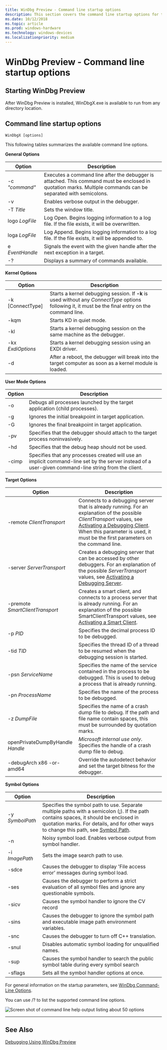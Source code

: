 ```yaml
---
title: WinDbg Preview - Command line startup options
description: This section covers the command line startup options for the WinDbg Preview debugger.
ms.date: 10/12/2018
ms.topic: article
ms.prod: windows-hardware
ms.technology: windows-devices
ms.localizationpriority: medium
---
```


# WinDbg Preview - Command line startup options

## Starting WinDbg Preview

After WinDbg Preview is installed, WinDbgX.exe is available to run from any directory location. 


## Command line startup options

```dbgsyntax
WinDbgX [options]
```

This following tables summarizes the available command line options.

**General Options**


|     Option      |                                                                          Description                                                                          |
|-----------------|---------------------------------------------------------------------------------------------------------------------------------------------------------------|
| -c  *"command"* | Executes a command line after the debugger is attached. This command must be enclosed in quotation marks. Multiple commands can be separated with semicolons. |
|       -v        |                                                            Enables verbose output in the debugger.                                                            |
|   -T *Title*    |                                                                    Sets the window title.                                                                     |
| logo *LogFile*  |                                Log Open. Begins logging information to a log file. If the file exists, it will be overwritten.                                |
| loga *LogFile*  |                               Log Append. Begins logging information to a log file. If the file exists, it will be appended to.                               |
| e *EventHandle* |                                         Signals the event with the given handle after the next exception in a target.                                         |
|       -?        |                                                           Displays a summary of commands available.                                                           |

**Kernel Options**


|       Option       |                                                                      Description                                                                      |
|--------------------|-------------------------------------------------------------------------------------------------------------------------------------------------------|
| -k \[ConnectType\] | Starts a kernel debugging session.  If **-k** is used without any *ConnectType* options following it, it must be the final entry on the command line. |
|        -kqm        |                                                               Starts KD in quiet mode.                                                                |
|        -kl         |                                        Starts a kernel debugging session on the same machine as the debugger.                                         |
| -kx *ExdiOptions*  |                                                Starts a kernel debugging session using an EXDI driver.                                                |
|         -d         |                        After a reboot, the debugger will break into the target computer as soon as a kernel module is loaded.                         |

**User Mode Options**

Option | Description
|------ | -----------|
-o | Debugs all processes launched by the target application (child processes). 
-g | Ignores the initial breakpoint in target application. 
-G |Ignores the final breakpoint in target application. 
-pv | Specifies that the debugger should attach to the target process noninvasively.
-hd | Specifies that the debug heap should not be used.
-cimp | Specifies that any processes created will use an implicit command-line set by the server instead of a user-given command-line string from the client. 


**Target Options**


|              Option              |                                                                                                                                  Description                                                                                                                                  |
|----------------------------------|-------------------------------------------------------------------------------------------------------------------------------------------------------------------------------------------------------------------------------------------------------------------------------|
|    -remote *ClientTransport*     | Connects to a debugging server that is already running. For an explanation of the possible *ClientTransport* values, see [Activating a Debugging Client](activating-a-debugging-client.md). When this parameter is used, it must be the first parameters on the command line. |
|    -server *ServerTransport*     |                                    Creates a debugging server that can be accessed by other debuggers. For an explanation of the possible *ServerTransport* values, see [Activating a Debugging Server](activating-a-debugging-server.md).                                    |
| -premote *SmartClientTransport*  |                               Creates a smart client, and connects to a process server that is already running. For an explanation of the possible SmartClientTransport values, see [Activating a Smart Client](activating-a-smart-client.md).                                |
|             -p *PID*             |                                                                                                               Specifies the decimal process ID to be debugged.                                                                                                                |
|            -tid *TID*            |                                                                                           Specifies the thread ID of a thread to be resumed when the debugging session is started.                                                                                            |
|        -psn *ServiceName*        |                                                                      Specifies the name of the service contained in the process to be debugged. This is used to debug a process that is already running.                                                                      |
|        -pn *ProcessName*         |                                                                                                               Specifies the name of the process to be debugged.                                                                                                               |
|          -z *DumpFile*           |                                                                    Specifies the name of a crash dump file to debug. If the path and file name contain spaces, this must be surrounded by quotation marks.                                                                    |
| openPrivateDumpByHandle *Handle* |                                                                                              *Microsoft internal use only*. Specifies the handle of a crash dump file to debug.                                                                                               |
|    -debugArch x86 -or- amd64     |                                                                                                 Override the autodetect behavior and set the target bitness for the debugger.                                                                                                 |

**Symbol Options**

Option | Description
|------ | -----------|
-y *SymbolPath* | Specifies the symbol path to use. Separate multiple paths with a semicolon (**;**). If the path contains spaces, it should be enclosed in quotation marks. For details, and for other ways to change this path, see [Symbol Path](symbol-path.md).
-n | Noisy symbol load. Enables verbose output from symbol handler.
-i *ImagePath* | Sets the image search path to use.
-sdce | Causes the debugger to display 'File access error' messages during symbol load. 
-ses | Causes the debugger to perform a strict evaluation of all symbol files and ignore any questionable symbols.
-sicv |Causes the symbol handler to ignore the CV record
-sins |Causes the debugger to ignore the symbol path and executable image path environment variables.
-snc | Causes the debugger to turn off C++ translation.
-snul | Disables automatic symbol loading for unqualified names.
-sup | Causes the symbol handler to search the public symbol table during every symbol search
-sflags| Sets all the symbol handler options at once.

For general information on the startup parameters, see [WinDbg Command-Line Options](windbg-command-line-options.md).

You can use /? to list the supported command line options.

![Screen shot of command line help output listing about 50 options](images/windbgx-start-up-options.png)



---

## See Also

[Debugging Using WinDbg Preview](debugging-using-windbg-preview.md)







